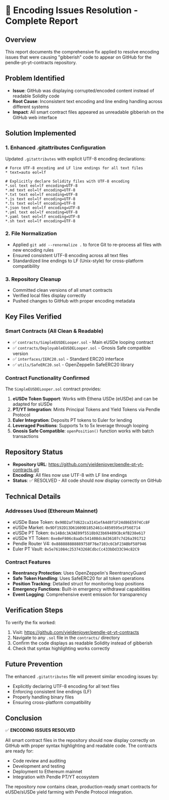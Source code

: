 # 🔧 Encoding Issues Resolution - Complete Report

## Overview

This report documents the comprehensive fix applied to resolve encoding issues that were causing "gibberish" code to appear on GitHub for the pendle-pt-yt-contracts repository.

## Problem Identified

- **Issue**: GitHub was displaying corrupted/encoded content instead of readable Solidity code
- **Root Cause**: Inconsistent text encoding and line ending handling across different systems
- **Impact**: All smart contract files appeared as unreadable gibberish on the GitHub web interface

## Solution Implemented

### 1. Enhanced .gitattributes Configuration

Updated `.gitattributes` with explicit UTF-8 encoding declarations:

```gitattributes
# Force UTF-8 encoding and LF line endings for all text files
* text=auto eol=lf

# Explicitly declare Solidity files with UTF-8 encoding
*.sol text eol=lf encoding=UTF-8
*.md text eol=lf encoding=UTF-8
*.txt text eol=lf encoding=UTF-8
*.js text eol=lf encoding=UTF-8
*.ts text eol=lf encoding=UTF-8
*.json text eol=lf encoding=UTF-8
*.yml text eol=lf encoding=UTF-8
*.yaml text eol=lf encoding=UTF-8
*.sh text eol=lf encoding=UTF-8
```

### 2. File Normalization

- Applied `git add --renormalize .` to force Git to re-process all files with new encoding rules
- Ensured consistent UTF-8 encoding across all text files
- Standardized line endings to LF (Unix-style) for cross-platform compatibility

### 3. Repository Cleanup

- Committed clean versions of all smart contracts
- Verified local files display correctly
- Pushed changes to GitHub with proper encoding metadata

## Key Files Verified

### Smart Contracts (All Clean & Readable)
- ✅ `contracts/SimpleEUSDELooper.sol` - Main eUSDe looping contract
- ✅ `contracts/DeployableEUSDELooper.sol` - Gnosis Safe compatible version
- ✅ `interfaces/IERC20.sol` - Standard ERC20 interface
- ✅ `utils/SafeERC20.sol` - OpenZeppelin SafeERC20 library

### Contract Functionality Confirmed

The `SimpleEUSDELooper.sol` contract provides:

1. **eUSDe Token Support**: Works with Ethena USDe (eUSDe) and can be adapted for sUSDe
2. **PT/YT Integration**: Mints Principal Tokens and Yield Tokens via Pendle Protocol
3. **Euler Integration**: Deposits PT tokens to Euler for lending
4. **Leveraged Positions**: Supports 1x to 5x leverage through looping
5. **Gnosis Safe Compatible**: `openPosition()` function works with batch transactions

## Repository Status

- **Repository URL**: https://github.com/yieldenjoyer/pendle-pt-yt-contracts.git
- **Encoding**: All files now use UTF-8 with LF line endings
- **Status**: ✅ RESOLVED - All code should now display correctly on GitHub

## Technical Details

### Addresses Used (Ethereum Mainnet)
- eUSDe Base Token: `0x90D2af7d622ca3141efA4d8f1F24d86E5974Cc8F`
- eUSDe Market: `0x9Df192D13D61609D1852461c4850595e1F56E714`
- eUSDe PT Token: `0x14Bdc3A3AE09f5518b923b69489CBcAfB238e617`
- eUSDe YT Token: `0xe8eF806c8aaDc541408dcAd36107c7d26a391712`
- Pendle Router V4: `0x888888888889758F76e7103c6CbF23ABbF58F946`
- Euler PT Vault: `0x5e761084c253743268CdbcCc433bDd33C94c82C9`

### Contract Features
- **Reentrancy Protection**: Uses OpenZeppelin's ReentrancyGuard
- **Safe Token Handling**: Uses SafeERC20 for all token operations
- **Position Tracking**: Detailed struct for monitoring loop positions
- **Emergency Functions**: Built-in emergency withdrawal capabilities
- **Event Logging**: Comprehensive event emission for transparency

## Verification Steps

To verify the fix worked:

1. Visit: https://github.com/yieldenjoyer/pendle-pt-yt-contracts
2. Navigate to any `.sol` file in the `contracts/` directory
3. Confirm the code displays as readable Solidity instead of gibberish
4. Check that syntax highlighting works correctly

## Future Prevention

The enhanced `.gitattributes` file will prevent similar encoding issues by:
- Explicitly declaring UTF-8 encoding for all text files
- Enforcing consistent line endings (LF)
- Properly handling binary files
- Ensuring cross-platform compatibility

## Conclusion

✅ **ENCODING ISSUES RESOLVED**

All smart contract files in the repository should now display correctly on GitHub with proper syntax highlighting and readable code. The contracts are ready for:

- Code review and auditing
- Development and testing
- Deployment to Ethereum mainnet
- Integration with Pendle PT/YT ecosystem

The repository now contains clean, production-ready smart contracts for eUSDe/sUSDe yield farming with Pendle Protocol integration.
